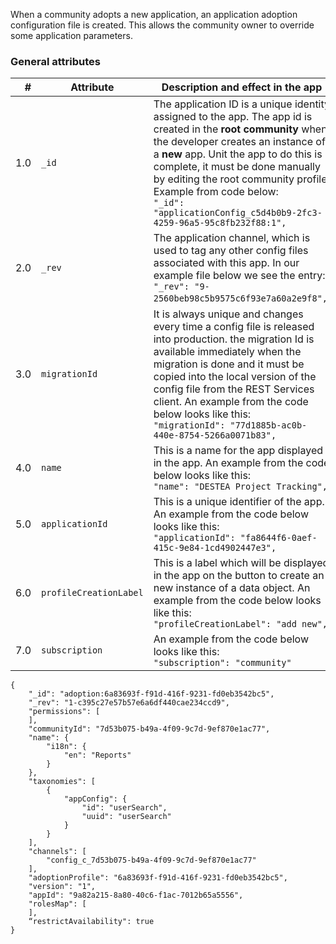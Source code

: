 When a community adopts a new application, an application adoption configuration file is created.  This allows the community owner to override some application parameters.  

### General attributes

| # | Attribute | Description and effect in the app|
|--:| --------- | -------------------------------- |
|1.0| `_id` | The application ID is a unique identity assigned to the app. The app id is created in the **root community** when the developer creates an instance of a **new** app. Unit the app to do this is complete, it must be done manually by editing the root community profile. Example from code below: <br> `"_id": "applicationConfig_c5d4b0b9-2fc3-4259-96a5-95c8fb232f88:1",` |
|2.0| `_rev` | The application channel, which is used to tag any other config files associated with this app. In our example file below we see the entry: <br> `"_rev": "9-2560beb98c5b9575c6f93e7a60a2e9f8",`.|
|3.0| `migrationId` | It is always unique and changes every time a config file is released into production.  the migration Id is available immediately when the migration is done and it must be copied into the local version of the config file from the REST Services client. An example from the code below looks like this: <br> `"migrationId": "77d1885b-ac0b-440e-8754-5266a0071b83",`|
|4.0| `name` | This is a name for the app displayed in the app. An example from the code below looks like this: <br> `"name": "DESTEA Project Tracking",` |
|5.0| `applicationId` | This is a unique identifier of the app. An example from the code below looks like this: <br> `"applicationId": "fa8644f6-0aef-415c-9e84-1cd4902447e3",`
|6.0| `profileCreationLabel` | This is a label which will be displayed in the app on the button to create an new instance of a data object. An example from the code below looks like this:  <br> `"profileCreationLabel": "add new",` |
|7.0| `subscription` | An example from the code below looks like this: <br> `"subscription": "community"` |

```
{
    "_id": "adoption:6a83693f-f91d-416f-9231-fd0eb3542bc5",
    "_rev": "1-c395c27e57b57e6a6df440cae234ccd9",
    "permissions": [
    ],
    "communityId": "7d53b075-b49a-4f09-9c7d-9ef870e1ac77",
    "name": {
        "i18n": {
            "en": "Reports"
        }
    },
    "taxonomies": [
        {
            "appConfig": {
                "id": "userSearch",
                "uuid": "userSearch"
            }
        }
    ],
    "channels": [
        "config_c_7d53b075-b49a-4f09-9c7d-9ef870e1ac77"
    ],
    "adoptionProfile": "6a83693f-f91d-416f-9231-fd0eb3542bc5",
    "version": "1",
    "appId": "9a82a215-8a80-40c6-f1ac-7012b65a5556",
    "rolesMap": [
    ],
    “restrictAvailability": true 
}
```